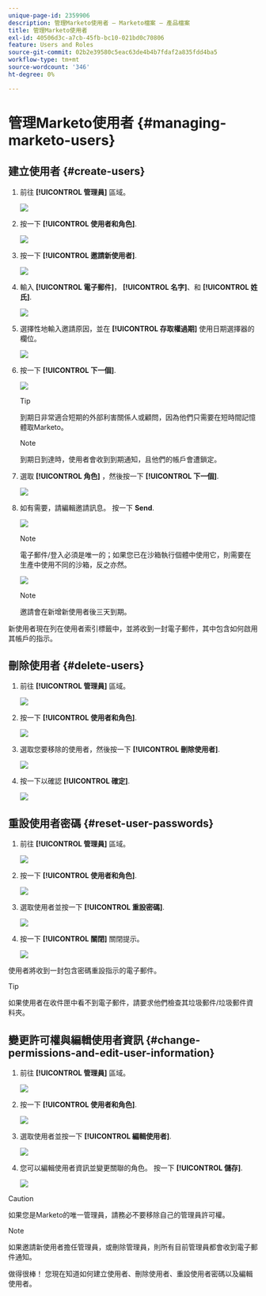 ```yaml
---
unique-page-id: 2359906
description: 管理Marketo使用者 — Marketo檔案 — 產品檔案
title: 管理Marketo使用者
exl-id: 40506d3c-a7cb-45fb-bc10-021bd0c70806
feature: Users and Roles
source-git-commit: 02b2e39580c5eac63de4b4b7fdaf2a835fdd4ba5
workflow-type: tm+mt
source-wordcount: '346'
ht-degree: 0%

---
```


# 管理Marketo使用者 {#managing-marketo-users}

## 建立使用者 {#create-users}

1. 前往 **[!UICONTROL 管理員]** 區域。

   ![](assets/managing-marketo-users-1.png)

1. 按一下 **[!UICONTROL 使用者和角色]**.

   ![](assets/managing-marketo-users-2.png)

1. 按一下 **[!UICONTROL 邀請新使用者]**.

   ![](assets/managing-marketo-users-3.png)

1. 輸入 **[!UICONTROL 電子郵件]**， **[!UICONTROL 名字]**、和 **[!UICONTROL 姓氏]**.

   ![](assets/managing-marketo-users-4.png)

1. 選擇性地輸入邀請原因，並在 **[!UICONTROL 存取權過期]** 使用日期選擇器的欄位。

   ![](assets/managing-marketo-users-5.png)

1. 按一下 **[!UICONTROL 下一個]**.

   ![](assets/managing-marketo-users-6.png)

   >[!TIP]
   >
   >到期日非常適合短期的外部利害關係人或顧問，因為他們只需要在短時間記憶體取Marketo。

   >[!NOTE]
   >
   >到期日到達時，使用者會收到到期通知，且他們的帳戶會遭鎖定。

1. 選取 **[!UICONTROL 角色]** ，然後按一下 **[!UICONTROL 下一個]**.

   ![](assets/managing-marketo-users-7.png)

1. 如有需要，請編輯邀請訊息。 按一下 **Send**.

   ![](assets/managing-marketo-users-8.png)

   >[!NOTE]
   >
   >電子郵件/登入必須是唯一的；如果您已在沙箱執行個體中使用它，則需要在生產中使用不同的沙箱，反之亦然。

   ![](assets/managing-marketo-users-9.png)

   >[!NOTE]
   >
   >邀請會在新增新使用者後三天到期。

新使用者現在列在使用者索引標籤中，並將收到一封電子郵件，其中包含如何啟用其帳戶的指示。

## 刪除使用者 {#delete-users}

1. 前往 **[!UICONTROL 管理員]** 區域。

   ![](assets/managing-marketo-users-10.png)

1. 按一下 **[!UICONTROL 使用者和角色]**.

   ![](assets/managing-marketo-users-11.png)

1. 選取您要移除的使用者，然後按一下 **[!UICONTROL 刪除使用者]**.

   ![](assets/managing-marketo-users-12.png)

1. 按一下以確認 **[!UICONTROL 確定]**.

   ![](assets/managing-marketo-users-13.png)

## 重設使用者密碼 {#reset-user-passwords}

1. 前往 **[!UICONTROL 管理員]** 區域。

   ![](assets/managing-marketo-users-14.png)

1. 按一下 **[!UICONTROL 使用者和角色]**.

   ![](assets/managing-marketo-users-15.png)

1. 選取使用者並按一下 **[!UICONTROL 重設密碼]**.

   ![](assets/managing-marketo-users-16.png)

1. 按一下 **[!UICONTROL 關閉]** 關閉提示。

   ![](assets/managing-marketo-users-17.png)

使用者將收到一封包含密碼重設指示的電子郵件。

>[!TIP]
>
>如果使用者在收件匣中看不到電子郵件，請要求他們檢查其垃圾郵件/垃圾郵件資料夾。

## 變更許可權與編輯使用者資訊 {#change-permissions-and-edit-user-information}

1. 前往 **[!UICONTROL 管理員]** 區域。

   ![](assets/managing-marketo-users-18.png)

1. 按一下 **[!UICONTROL 使用者和角色]**.

   ![](assets/managing-marketo-users-19.png)

1. 選取使用者並按一下 **[!UICONTROL 編輯使用者]**.

   ![](assets/managing-marketo-users-20.png)

1. 您可以編輯使用者資訊並變更關聯的角色。 按一下 **[!UICONTROL 儲存]**.

   ![](assets/managing-marketo-users-21.png)

>[!CAUTION]
>
>如果您是Marketo的唯一管理員，請務必不要移除自己的管理員許可權。

>[!NOTE]
>
>如果邀請新使用者擔任管理員，或刪除管理員，則所有目前管理員都會收到電子郵件通知。

做得很棒！ 您現在知道如何建立使用者、刪除使用者、重設使用者密碼以及編輯使用者。
